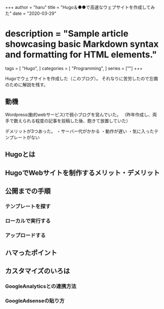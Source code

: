 +++
author = "haru"
title = "Hugo＆●●で高速なウェブサイトを作成してみた"
date = "2020-03-29"
# description = "Sample article showcasing basic Markdown syntax and formatting for HTML elements."
tags = [
	"Hugo",
]
categories = [
	"Programming",
]
series = [""]
+++

Hugoでウェブサイトを作成した（このブログ）。
それなりに苦労したので忘備のために解説を残す。

<!--more-->

## 動機
Wordpress(動的webサービス)で弱小ブログを営んでいた。
（昨年作成し、両手で数えられる程度の記事を投稿した後、飽きて放置していた）

デメリットが3つあった。
・サーバー代がかかる
・動作が遅い
・気に入ったテンプレートがない

## Hugoとは

## HugoでWebサイトを制作するメリット・デメリット

## 公開までの手順
### テンプレートを探す

### ローカルで実行する

### アップロードする

## ハマったポイント

## カスタマイズのいろは

### GoogleAnalyticsとの連携方法

### GoogleAdsenseの貼り方
